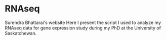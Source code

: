 # RNAseq
Surendra Bhattarai's website
Here I present the script I used to analyze my RNAseq data for gene expression study during my PhD at the University of Saskatchewan.
